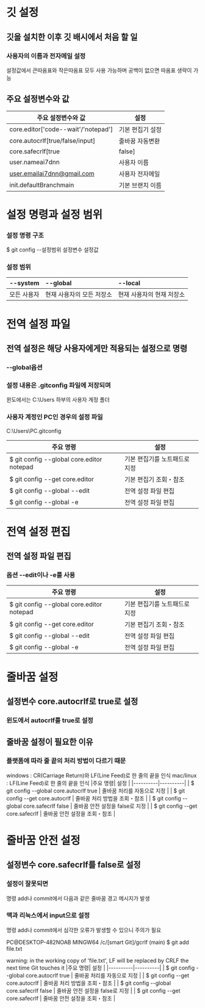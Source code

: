 # 깃 설정

## 깃을 설치한 이후 깃 배시에서 처음 할 일
### 사용자의 이름과 전자메일 설정
설정값에서 큰따옴표와 작은따옴표 모두 사용 가능하며 공백이 없으면 따옴표 생략이 가능

## 주요 설정변수와 값

|주요 설정변수와 값| 설정 |
|----------|----------|
| core.editor['code--wait'/'notepad'] | 기본 편집기 설정 |
| core.autocrlf[true/false/input] | 줄바꿈 자동변환 |
| core.safecrlf[true|false] | 줄바꿈 안전확인 |
| user.nameai7dnn | 사용자 이름 |
| user.emailai7dnn@gmail.com | 사용자 전자메일 |
| init.defaultBranchmain | 기본 브랜치 이름 |

# 설정 명령과 설정 범위

### 설정 명령 구조
$ git config --설정범위 설정변수 설정값

### 설정 범위
|--system|--global|--local|
|:---|:---|:---|
|모든 사용자|현재 사용자의 모든 저장소| 현재 사용자의 현재 저장소|

# 전역 설정 파일
## 전역 설정은 해당 사용자에게만 적용되는 설정으로 명령
### --global옵션
### 설정 내용은 .gitconfig 파일에 저장되며
윈도에서는 C:\Users 하부의 사용자 계정 폴더

### 사용자 계정인 PC인 경우의 설정 파일
C:\Users\PC\.gitconfig

|주요 명령| 설정 |
|----------|----------|
| $ git config --global core.editor notepad | 기본 편집기를 노트패드로 지정 |
| $ git config --get core.editor | 기본 편집기 조회・참조 |
| $ git config --global --edit | 전역 설정 파일 편집 |
| $ git config --global -e | 전역 설정 파일 편집 |

# 전역 설정 편집
## 전역 설정 파일 편집
### 옵션 --edit이나 -e를 사용
|주요 명령| 설정 |
|----------|----------|
| $ git config --global core.editor notepad | 기본 편집기를 노트패드로 지정 |
| $ git config --get core.editor | 기본 편집기 조회・참조 |
| $ git config --global --edit | 전역 설정 파일 편집 |
| $ git config --global -e | 전역 설정 파일 편집 |

# 줄바꿈 설정
## 설정변수 core.autocrlf로 true로 설정
### 윈도에서 autocrlf를 true로 설정

## 줄바꿈 설정이 필요한 이유
### 플랫폼에 따라 줄 끝의 처리 방법이 다르기 때문
windows : CR(Carriage Return)와 LF(Line Feed)로 한 줄의 끝을 인식
mac/linux : LF(Line Feed)로 한 줄의 끝을 인식
|주요 명령| 설정 |
|----------|----------|
| $ git config --global core.autocrlf true | 줄바꿈 처리를 자동으로 지정 |
| $ git config --get core.autocrlf | 줄바꿈 처리 방법을 조회・참조 |
| $ git config --global core.safecrlf false | 줄바꿈 안전 설정을 false로 지정 |
| $ git config --get core.safecrlf | 줄바꿈 안전 설정을 조회・참조 |

# 줄바꿈 안전 설정
## 설정변수 core.safecrlf를 false로 설정
### 설정이 잘못되면
명령 add나 commit에서 다음과 같은 줄바꿈 경고 메시지가 발생

### 맥과 리눅스에서 input으로 설정
명령 add나 commit에서 심각한 오류가 발생할 수 있으니 주의가 필요

PC@DESKTOP-482NOAB MINGW64 /c/[smart Git]/gcrlf (main)
$ git add file.txt

warning: in the working copy of 'file.txt', LF will be
replaced by CRLF the next time Git touches it
|주요 명령| 설정 |
|----------|----------|
| $ git config --global core.autocrlf true | 줄바꿈 처리를 자동으로 지정 |
| $ git config --get core.autocrlf | 줄바꿈 처리 방법을 조회・참조 |
| $ git config --global core.safecrlf false | 줄바꿈 안전 설정을 false로 지정 |
| $ git config --get core.safecrlf | 줄바꿈 안전 설정을 조회・참조 |
